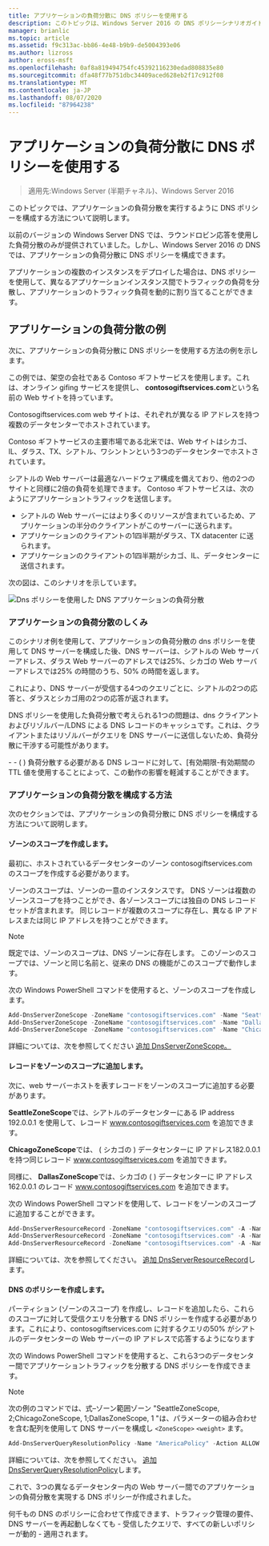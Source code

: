 ```yaml
---
title: アプリケーションの負荷分散に DNS ポリシーを使用する
description: このトピックは、Windows Server 2016 の DNS ポリシーシナリオガイドに含まれています。
manager: brianlic
ms.topic: article
ms.assetid: f9c313ac-bb86-4e48-b9b9-de5004393e06
ms.author: lizross
author: eross-msft
ms.openlocfilehash: 0af8a819494754fc45392116230edad808835e80
ms.sourcegitcommit: dfa48f77b751dbc34409aced628eb2f17c912f08
ms.translationtype: MT
ms.contentlocale: ja-JP
ms.lasthandoff: 08/07/2020
ms.locfileid: "87964238"
---
```

# <a name="use-dns-policy-for-application-load-balancing"></a>アプリケーションの負荷分散に DNS ポリシーを使用する

>適用先:Windows Server (半期チャネル)、Windows Server 2016

このトピックでは、アプリケーションの負荷分散を実行するように DNS ポリシーを構成する方法について説明します。

以前のバージョンの Windows Server DNS では、ラウンドロビン応答を使用した負荷分散のみが提供されていました。しかし、Windows Server 2016 の DNS では、アプリケーションの負荷分散に DNS ポリシーを構成できます。

アプリケーションの複数のインスタンスをデプロイした場合は、DNS ポリシーを使用して、異なるアプリケーションインスタンス間でトラフィックの負荷を分散し、アプリケーションのトラフィック負荷を動的に割り当てることができます。

## <a name="example-of-application-load-balancing"></a>アプリケーションの負荷分散の例

次に、アプリケーションの負荷分散に DNS ポリシーを使用する方法の例を示します。

この例では、架空の会社である Contoso ギフトサービスを使用します。これは、オンライン gifing サービスを提供し、 **contosogiftservices.com**という名前の Web サイトを持っています。

Contosogiftservices.com web サイトは、それぞれが異なる IP アドレスを持つ複数のデータセンターでホストされています。

Contoso ギフトサービスの主要市場である北米では、Web サイトはシカゴ、IL、ダラス、TX、シアトル、ワシントンという3つのデータセンターでホストされています。

シアトルの Web サーバーは最適なハードウェア構成を備えており、他の2つのサイトと同様に2倍の負荷を処理できます。 Contoso ギフトサービスは、次のようにアプリケーショントラフィックを送信します。

- シアトルの Web サーバーにはより多くのリソースが含まれているため、アプリケーションの半分のクライアントがこのサーバーに送られます。
- アプリケーションのクライアントの1四半期がダラス、TX datacenter に送られます。
- アプリケーションのクライアントの1四半期がシカゴ、IL、データセンターに送信されます。

次の図は、このシナリオを示しています。

![Dns ポリシーを使用した DNS アプリケーションの負荷分散](../../media/Dns-App-Lb/dns-app-lb.jpg)


### <a name="how-application-load-balancing-works"></a>アプリケーションの負荷分散のしくみ

このシナリオ例を使用して、アプリケーションの負荷分散の dns ポリシーを使用して DNS サーバーを構成した後、DNS サーバーは、シアトルの Web サーバーアドレス、ダラス Web サーバーのアドレスでは25%、シカゴの Web サーバーアドレスでは25% の時間のうち、50% の時間を返します。

これにより、DNS サーバーが受信する4つのクエリごとに、シアトルの2つの応答と、ダラスとシカゴ用の2つの応答が返されます。

DNS ポリシーを使用した負荷分散で考えられる1つの問題は、dns クライアントおよびリゾルバー/LDNS による DNS レコードのキャッシュです。これは、クライアントまたはリゾルバーがクエリを DNS サーバーに送信しないため、負荷分散に干渉する可能性があります。

\- \- \( \) 負荷分散する必要がある DNS レコードに対して、[有効期限-有効期間の TTL 値を使用することによって、この動作の影響を軽減することができます。

### <a name="how-to-configure-application-load-balancing"></a>アプリケーションの負荷分散を構成する方法

次のセクションでは、アプリケーションの負荷分散に DNS ポリシーを構成する方法について説明します。

#### <a name="create-the-zone-scopes"></a>ゾーンのスコープを作成します。

最初に、ホストされているデータセンターのゾーン contosogiftservices.com のスコープを作成する必要があります。

ゾーンのスコープは、ゾーンの一意のインスタンスです。 DNS ゾーンは複数のゾーンスコープを持つことができ、各ゾーンスコープには独自の DNS レコードセットが含まれます。 同じレコードが複数のスコープに存在し、異なる IP アドレスまたは同じ IP アドレスを持つことができます。

>[!NOTE]
>既定では、ゾーンのスコープは、DNS ゾーンに存在します。 このゾーンのスコープでは、ゾーンと同じ名前と、従来の DNS の機能がこのスコープで動作します。

次の Windows PowerShell コマンドを使用すると、ゾーンのスコープを作成します。

```powershell
Add-DnsServerZoneScope -ZoneName "contosogiftservices.com" -Name "SeattleZoneScope"
Add-DnsServerZoneScope -ZoneName "contosogiftservices.com" -Name "DallasZoneScope"
Add-DnsServerZoneScope -ZoneName "contosogiftservices.com" -Name "ChicagoZoneScope"
```

詳細については、次を参照してください [追加 DnsServerZoneScope。](https://docs.microsoft.com/powershell/module/dnsserver/add-dnsserverzonescope?view=win10-ps)

#### <a name="add-records-to-the-zone-scopes"></a><a name="bkmk_records"></a>レコードをゾーンのスコープに追加します。

次に、web サーバーホストを表すレコードをゾーンのスコープに追加する必要があります。

**SeattleZoneScope**では、シアトルのデータセンターにある IP address 192.0.0.1 を使用して、レコード www.contosogiftservices.com を追加できます。

**ChicagoZoneScope**では、 \( シカゴの \) データセンターに IP アドレス182.0.0.1 を持つ同じレコード www.contosogiftservices.com を追加できます。

同様に、 **DallasZoneScope**では、シカゴの \( \) データセンターに IP アドレス162.0.0.1 のレコード www.contosogiftservices.com を追加できます。

次の Windows PowerShell コマンドを使用して、レコードをゾーンのスコープに追加することができます。

```powershell
Add-DnsServerResourceRecord -ZoneName "contosogiftservices.com" -A -Name "www" -IPv4Address "192.0.0.1" -ZoneScope "SeattleZoneScope"
Add-DnsServerResourceRecord -ZoneName "contosogiftservices.com" -A -Name "www" -IPv4Address "182.0.0.1" -ZoneScope "ChicagoZoneScope"
Add-DnsServerResourceRecord -ZoneName "contosogiftservices.com" -A -Name "www" -IPv4Address "162.0.0.1" -ZoneScope "DallasZoneScope"
```

詳細については、次を参照してください。 [追加 DnsServerResourceRecord](https://docs.microsoft.com/powershell/module/dnsserver/add-dnsserverresourcerecord?view=win10-ps)します。

#### <a name="create-the-dns-policies"></a><a name="bkmk_policies"></a>DNS のポリシーを作成します。

パーティション (ゾーンのスコープ) を作成し、レコードを追加したら、これらのスコープに対して受信クエリを分散する DNS ポリシーを作成する必要があります。これにより、contosogiftservices.com に対するクエリの50% がシアトルのデータセンターの Web サーバーの IP アドレスで応答するようになります

次の Windows PowerShell コマンドを使用すると、これら3つのデータセンター間でアプリケーショントラフィックを分散する DNS ポリシーを作成できます。

>[!NOTE]
>次の例のコマンドでは、式–ゾーン範囲ゾーン "SeattleZoneScope, 2;ChicagoZoneScope, 1;DallasZoneScope, 1 "は、パラメーターの組み合わせを含む配列を使用して DNS サーバーを構成し `<ZoneScope>` `<weight>` ます。

```powershell
Add-DnsServerQueryResolutionPolicy -Name "AmericaPolicy" -Action ALLOW -ZoneScope "SeattleZoneScope,2;ChicagoZoneScope,1;DallasZoneScope,1" -ZoneName "contosogiftservices.com"
```

詳細については、次を参照してください。 [追加 DnsServerQueryResolutionPolicy](https://docs.microsoft.com/powershell/module/dnsserver/add-dnsserverqueryresolutionpolicy?view=win10-ps)します。

これで、3つの異なるデータセンター内の Web サーバー間でのアプリケーションの負荷分散を実現する DNS ポリシーが作成されました。

何千もの DNS のポリシーに合わせて作成できます、トラフィック管理の要件、DNS サーバーを再起動しなくても - 受信したクエリで、すべての新しいポリシーが動的 - 適用されます。
